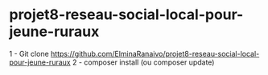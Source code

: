 # projet8-reseau-social-local-pour-jeune-ruraux
1 - Git clone https://github.com/ElminaRanaivo/projet8-reseau-social-local-pour-jeune-ruraux
2 - composer install (ou composer update)